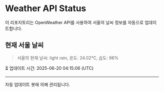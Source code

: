 
# Weather API Status

이 리포지토리는 OpenWeather API를 사용하여 서울의 날씨 정보를 자동으로 업데이트합니다.

## 현재 서울 날씨
> 서울의 현재 날씨: light rain, 온도: 24.02°C, 습도: 96%

⏳ 업데이트 시간: 2025-06-20 04:15:06 (UTC)

---
자동 업데이트 봇에 의해 관리됩니다.
